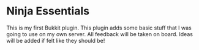 # Ninja Essentials

This is my first Bukkit plugin. This plugin adds some basic stuff that I was going to use on my own server. All feedback will be taken on board. Ideas will be added if felt like they should be!

